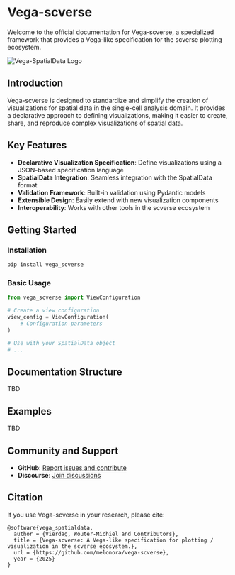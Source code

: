 # Vega-scverse

Welcome to the official documentation for Vega-scverse, a specialized framework that provides a Vega-like specification for the scverse plotting ecosystem.

![Vega-SpatialData Logo](https://via.placeholder.com/150)

## Introduction

Vega-scverse is designed to standardize and simplify the creation of visualizations for spatial data in the single-cell analysis domain. It provides a declarative approach to defining visualizations, making it easier to create, share, and reproduce complex visualizations of spatial data.

## Key Features

- **Declarative Visualization Specification**: Define visualizations using a JSON-based specification language
- **SpatialData Integration**: Seamless integration with the SpatialData format
- **Validation Framework**: Built-in validation using Pydantic models
- **Extensible Design**: Easily extend with new visualization components
- **Interoperability**: Works with other tools in the scverse ecosystem

## Getting Started

### Installation

```bash
pip install vega_scverse
```

### Basic Usage

```python
from vega_scverse import ViewConfiguration

# Create a view configuration
view_config = ViewConfiguration(
    # Configuration parameters
)

# Use with your SpatialData object
# ...
```

## Documentation Structure
TBD 
## Examples

TBD

## Community and Support

- **GitHub**: [Report issues and contribute](https://github.com/melonora/vega-scverse)
- **Discourse**: [Join discussions](https://discourse.scverse.org/)

## Citation

If you use Vega-scverse in your research, please cite:

```
@software{vega_spatialdata,
  author = {Vierdag, Wouter-Michiel and Contributors},
  title = {Vega-scverse: A Vega-like specification for plotting / visualization in the scverse ecosystem.},
  url = {https://github.com/melonora/vega-scverse},
  year = {2025}
}
```
